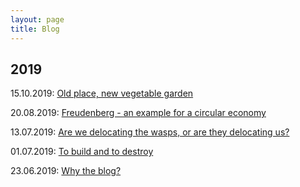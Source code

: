 ```yaml
---
layout: page
title: Blog
---
```


## 2019

15.10.2019: [Old place, new vegetable garden](https://terlamonte.pt/2019/10/15/post-5.html)

20.08.2019: [Freudenberg - an example for a circular economy](https://terlamonte.pt/2019/08/20/post-4.html)

13.07.2019: [Are we delocating the wasps, or are they delocating us?](https://terlamonte.pt/2019/07/13/third-post.html)

01.07.2019: [To build and to destroy](http://terlamonte.pt/2019/07/01/second-post.html)

23.06.2019: [Why the blog?](https://terlamonte.pt/2019/06/23/first-post.html)


